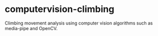 # computervision-climbing
Climbing movement analysis using computer vision algorithms such as media-pipe and OpenCV.
